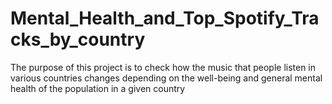 # Mental_Health_and_Top_Spotify_Tracks_by_country
The purpose of this project is to check how the music that people listen in various countries changes depending on the well-being and general mental health of the population in a given country
